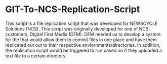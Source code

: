 # GIT-To-NCS-Replication-Script
This script is a file replication script that was developed for NEWSCYCLE Solutions (NCS). This script was originally developed for one of NCS' customers, Digital First Media (DFM). DFM needed us to develop a system for the that would allow them to commit files in one place and have them replicated out out to their respective enviornments/directories. In addition, the replication script would be triggered to run based on if they uploaded a text file to a certain directory.
